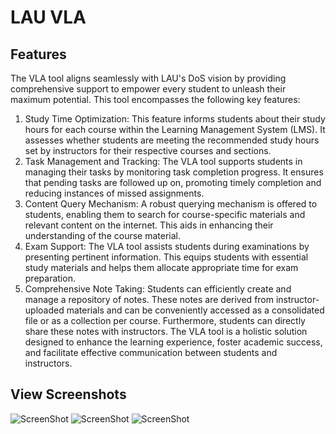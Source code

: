 # LAU VLA

## Features
The VLA tool aligns seamlessly with LAU's DoS vision by providing comprehensive support to empower every student to unleash their maximum potential. This tool encompasses the following key features:

1. Study Time Optimization:
This feature informs students about their study hours for each course within the Learning Management System (LMS). It assesses whether students are meeting the recommended study hours set by instructors for their respective courses and sections.
2. Task Management and Tracking:
The VLA tool supports students in managing their tasks by monitoring task completion progress. It ensures that pending tasks are followed up on, promoting timely completion and reducing instances of missed assignments.
3. Content Query Mechanism:
A robust querying mechanism is offered to students, enabling them to search for course-specific materials and relevant content on the internet. This aids in enhancing their understanding of the course material.
4. Exam Support:
The VLA tool assists students during examinations by presenting pertinent information. This equips students with essential study materials and helps them allocate appropriate time for exam preparation.
5. Comprehensive Note Taking:
Students can efficiently create and manage a repository of notes. These notes are derived from instructor-uploaded materials and can be conveniently accessed as a consolidated file or as a collection per course. Furthermore, students can directly share these notes with instructors.
The VLA tool is a holistic solution designed to enhance the learning experience, foster academic success, and facilitate effective communication between students and instructors.

## View Screenshots
![ScreenShot](https://github.com/OsamaShamout/MyPal/blob/main/screenshots/Homepage.png)
![ScreenShot](https://github.com/OsamaShamout/MyPal/blob/main/screenshots/Login.png)
![ScreenShot](https://github.com/OsamaShamout/MyPal/blob/main/screenshots/CreateTask.png)


